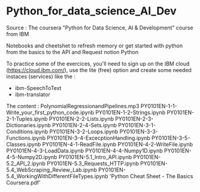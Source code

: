 # Python_for_data_science_AI_Dev
Source : The coursera "Python for Data Science, AI & Development" course from IBM

Notebooks and cheetshet to refresh memory or get started with python from the basics
to the API and Request notion Python

To practice some of the exercices, you'll need to sign up on the IBM cloud (https://cloud.ibm.com/),
use the lite (free) option and create some needed instaces (services) like the :
- ibm-SpeechToText
- ibm-translator


The content : 
 PolynomialRegressionandPipelines.mp3
 PY0101EN-1-1-Write_your_first_python_code.ipynb
 PY0101EN-1-2-Strings.ipynb
 PY0101EN-2-1-Tuples.ipynb
 PY0101EN-2-2-Lists.ipynb
 PY0101EN-2-3-Dictionaries.ipynb
 PY0101EN-2-4-Sets.ipynb
 PY0101EN-3-1-Conditions.ipynb
 PY0101EN-3-2-Loops.ipynb
 PY0101EN-3-3-Functions.ipynb
 PY0101EN-3-4-ExcecptionHandling.ipynb
 PY0101EN-3-5-Classes.ipynb
 PY0101EN-4-1-ReadFile.ipynb
 PY0101EN-4-2-WriteFile.ipynb
 PY0101EN-4-3-LoadData.ipynb
 PY0101EN-4-4-Numpy1D.ipynb
 PY0101EN-4-5-Numpy2D.ipynb
 PY0101EN-5.1_Intro_API.ipynb
 PY0101EN-5.2_API_2.ipynb
 PY0101EN-5.3_Requests_HTTP.ipynb
 PY0101EN-5.4_WebScraping_Review_Lab.ipynb
 PY0101EN-5.4_WorkingWithDifferentFileTypes.ipynb
'Python Cheat Sheet - The Basics Coursera.pdf'


